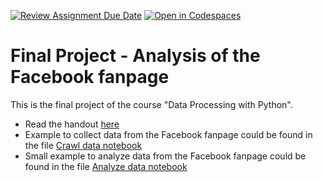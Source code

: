 [![Review Assignment Due Date](https://classroom.github.com/assets/deadline-readme-button-24ddc0f5d75046c5622901739e7c5dd533143b0c8e959d652212380cedb1ea36.svg)](https://classroom.github.com/a/AAPINJUs)
[![Open in Codespaces](https://classroom.github.com/assets/launch-codespace-7f7980b617ed060a017424585567c406b6ee15c891e84e1186181d67ecf80aa0.svg)](https://classroom.github.com/open-in-codespaces?assignment_repo_id=12669940)
# Final Project - Analysis of the Facebook fanpage

This is the final project of the course "Data Processing with Python".
- Read the handout [here](handout.pdf)
- Example to collect data from the Facebook fanpage could be found in the file [Crawl data notebook](Crawl_data.ipynb)
- Small example to analyze data from the Facebook fanpage could be found in the file [Analyze data notebook](Analyze_data.ipynb)